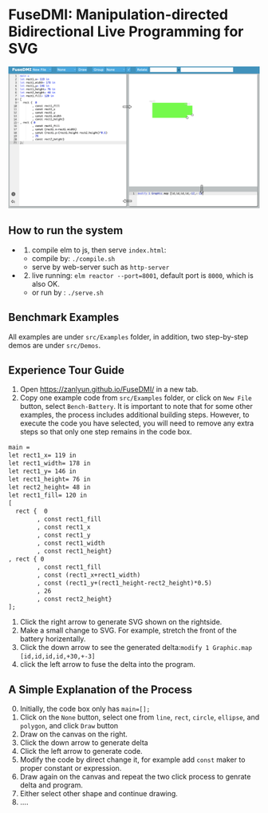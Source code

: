 # FuseDMI: Manipulation-directed Bidirectional Live Programming for SVG

![](./landing.png)

## How to run the system
- 1. compile elm to js, then serve `index.html`: 
    + compile by: `./compile.sh`
    + serve by web-server such as `http-server`
- 2. live running:  `elm reactor --port=8001`, default port is `8000`, which is also OK.
    + or run by : `./serve.sh`

## Benchmark Examples

All examples are under `src/Examples` folder, in addition, two step-by-step demos are under `src/Demos`.

## Experience Tour Guide 

  1. Open https://zanlyun.github.io/FuseDMI/ in a new tab.
  2. Copy one example code from `src/Examples` folder, or click on `New File` button, select `Bench-Battery`. It is important to note that for some other examples, the process includes additional building steps. However, to execute the code you have selected, you will need to remove any extra steps so that only one step remains in the code box.
   
```
main = 
let rect1_x= 119 in
let rect1_width= 178 in
let rect1_y= 146 in
let rect1_height= 76 in
let rect2_height= 48 in
let rect1_fill= 120 in
[ 
  rect {  0 
        , const rect1_fill
        , const rect1_x
        , const rect1_y
        , const rect1_width
        , const rect1_height}
, rect { 0
        , const rect1_fill
        , const (rect1_x+rect1_width)
        , const (rect1_y+(rect1_height-rect2_height)*0.5)
        , 26
        , const rect2_height}
];
```
1. Click the right arrow to generate SVG shown on the rightside.
2. Make a small change to SVG. For example, stretch the front of the battery horizentally.
3. Click the down arrow to see the generated delta:`modify 1 Graphic.map [id,id,id,id,+30,+-3]`
4. click the left arrow to fuse the delta into the program.

## A Simple Explanation of the Process 
0. Initially, the code box only has `main=[];`
1. Click on the `None` button, select one from `line`, `rect`, `circle`, `ellipse`, and `polygon`, and click `Draw` button
2. Draw on the canvas on the right.
3. Click the down arrow to generate delta
4. Click the left arrow to generate code.
5. Modify the code by direct change it, for example add `const` maker to proper constant or expression.
6. Draw again on the canvas and repeat the two click process to genrate delta and program.
7. Either select other shape and continue drawing.
8. ....


